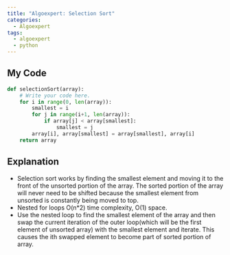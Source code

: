 ```yaml
---
title: "Algoexpert: Selection Sort"
categories:
  - Algoexpert
tags:
  - algoexpert
  - python
---
```

## My Code

```python
def selectionSort(array):
    # Write your code here.
	for i in range(0, len(array)):
		smallest = i
		for j in range(i+1, len(array)):
			if array[j] < array[smallest]:
				smallest = j
		array[i], array[smallest] = array[smallest], array[i]
	return array
```

## Explanation

* Selection sort works by finding the smallest element and moving it to the front of the unsorted portion of the array.  The sorted portion of the array will never need to be shifted because the smallest element from unsorted is constantly being moved to top.
* Nested for loops O(n*2) time complexity, O(1) space.
* Use the nested loop to find the smallest element of the array and then swap the current iteration of the outer loop(which will be the first element of unsorted array) with the smallest element and iterate.  This causes the ith swapped element to become part of sorted portion of array.
